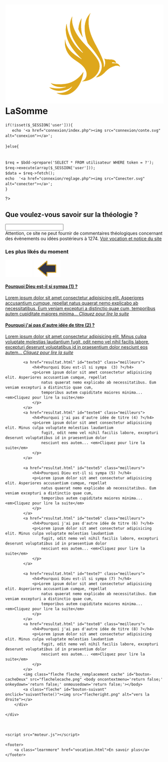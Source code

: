 <!DOCTYPE html>
<html lang="fr">

<head>
    <meta charset="UTF-8">
    <meta http-equiv="X-UA-Compatible" content="IE=edge">
    <meta name="viewport" content="width=device-width, initial-scale=1.0">
    <link rel="stylesheet" href="newstyle.css">
    <link rel="preconnect" href="https://fonts.googleapis.com">
    <link rel="preconnect" href="https://fonts.gstatic.com" crossorigin>
    <link href="https://fonts.googleapis.com/css2?family=Lora&family=Ysabeau&display=swap" rel="stylesheet">
    <link rel="shortcut icon" href="logoiseau2.png"/>
    <title>LaSomme</title>
</head>

<body>
    <div class="bandeau">
        <h1><img class="imglogo" src="logoiseau2.svg" alt="logo"></img> LaSomme</h1>
        <div class="Conexion">
        <?php 
    session_start();
    require_once 'connexion/config.php'; 
   
    if(!isset($_SESSION['user'])){
       echo '<a href="connexion/index.php"><img src="connexion/conte.svg" alt="conexion"></a>';
       
    }else{


    $req = $bdd->prepare('SELECT * FROM utilisateur WHERE token = ?');
    $req->execute(array($_SESSION['user']));
    $data = $req->fetch();
    echo  '<a href="connexion/reglage.php"><img src="Conecter.svg" alt="conecter"></a>';
    }
?>
</div>
    </div>
    <div class="animationsearch">
        <h2>Que voulez-vous savoir sur la théologie ?</h2>
        <div class="recherche">
            <input id="searchInput" class="searchbar input" type="text">
            <div id="nothing" class="nothing">Attention, ce site ne peut fournir de commentaires théologiques concernant des évènements ou idées postérieurs à 1274. <a href="vocation.html" class="learnmore">Voir vocation et notice du site</a></div>
            <div class="propPosition" id="suggestion"></div>
            <a class="affPlus" id="showAllButton" style="display: none;">Afficher tout</a>
        </div>
    </div>
    <div class="bestof">
        <h3>Les plus likés du moment</h3>
        <div class="propositionslist">
            <img class="fleche fleche_remplacement cache" id="bouton-cacheUn" src="flechelecache.png" <body oncontextmenu='return false;' onkeydown='return false;' onmousedown='return false;'></body>
            <a class="fleche" id="bouton-precedent" onclick="precedentTexte()"><img src="flecheleft.png" alt="vers la gauche"></a>
            <a href="resultat.html" id="texte1" class="meilleurs visible">
                <h4>Pourquoi Dieu est-il si sympa  (1) ?</h4>
                <p>Lorem ipsum dolor sit amet consectetur adipisicing elit. Asperiores accusantium cumque, repellat
                    natus quaerat nemo explicabo ab necessitatibus. Eum veniam excepturi a distinctio quae cum,
                    temporibus autem cupiditate maiores minima... <em>Cliquez pour lire la suite</em>
                </p>
            </a>
            <a href="resultat.html" id="texte2" class="meilleurs visible">
                <h4>Pourquoi j'ai pas d'autre idée de titre  (2) ?</h4>
                <p>Lorem ipsum dolor sit amet consectetur adipisicing elit. Minus culpa voluptate molestias laudantium
                    fugit, odit nemo vel nihil facilis labore, excepturi deserunt voluptatibus id in praesentium dolor
                    nesciunt eos autem... <em>Cliquez pour lire la suite</em>
                </p>
            </a>

            <a href="resultat.html" id="texte3" class="meilleurs">
                <h4>Pourquoi Dieu est-il si sympa  (3) ?</h4>
                <p>Lorem ipsum dolor sit amet consectetur adipisicing elit. Asperiores accusantium cumque, repellat
                    natus quaerat nemo explicabo ab necessitatibus. Eum veniam excepturi a distinctio quae cum,
                    temporibus autem cupiditate maiores minima... <em>Cliquez pour lire la suite</em>
                </p>
            </a>
            <a href="resultat.html" id="texte4" class="meilleurs">
                <h4>Pourquoi j'ai pas d'autre idée de titre (4) ?</h4>
                <p>Lorem ipsum dolor sit amet consectetur adipisicing elit. Minus culpa voluptate molestias laudantium
                    fugit, odit nemo vel nihil facilis labore, excepturi deserunt voluptatibus id in praesentium dolor
                    nesciunt eos autem... <em>Cliquez pour lire la suite</em>
                </p>
            </a>

            <a href="resultat.html" id="texte5" class="meilleurs">
                <h4>Pourquoi Dieu est-il si sympa (5) ?</h4>
                <p>Lorem ipsum dolor sit amet consectetur adipisicing elit. Asperiores accusantium cumque, repellat
                    natus quaerat nemo explicabo ab necessitatibus. Eum veniam excepturi a distinctio quae cum,
                    temporibus autem cupiditate maiores minima... <em>Cliquez pour lire la suite</em>
                </p>
            </a>
            <a href="resultat.html" id="texte6" class="meilleurs">
                <h4>Pourquoi j'ai pas d'autre idée de titre (6) ?</h4>
                <p>Lorem ipsum dolor sit amet consectetur adipisicing elit. Minus culpa voluptate molestias laudantium
                    fugit, odit nemo vel nihil facilis labore, excepturi deserunt voluptatibus id in praesentium dolor
                    nesciunt eos autem... <em>Cliquez pour lire la suite</em>
                </p>
            </a>

            <a href="resultat.html" id="texte7" class="meilleurs">
                <h4>Pourquoi Dieu est-il si sympa (7) ?</h4>
                <p>Lorem ipsum dolor sit amet consectetur adipisicing elit. Asperiores accusantium cumque, repellat
                    natus quaerat nemo explicabo ab necessitatibus. Eum veniam excepturi a distinctio quae cum,
                    temporibus autem cupiditate maiores minima... <em>Cliquez pour lire la suite</em>
                </p>
            </a>
            <a href="resultat.html" id="texte8" class="meilleurs">
                <h4>Pourquoi j'ai pas d'autre idée de titre (8) ?</h4>
                <p>Lorem ipsum dolor sit amet consectetur adipisicing elit. Minus culpa voluptate molestias laudantium
                    fugit, odit nemo vel nihil facilis labore, excepturi deserunt voluptatibus id in praesentium dolor
                    nesciunt eos autem... <em>Cliquez pour lire la suite</em>
                </p>
            </a>
            <img class="fleche fleche_remplacement cache" id="bouton-cacheDeux" src="flechelecache.png" <body oncontextmenu='return false;' onkeydown='return false;' onmousedown='return false;'></body>
            <a class="fleche" id="bouton-suivant" onclick="suivantTexte()"><img src="flecheright.png" alt="vers la droite"></a>
        </div>

    </div>

   

    <script src="moteur.js"></script>

    <footer>
        <a class="learnmore" href="vocation.html">En savoir plus</a>
    </footer>

</body>

</html>
